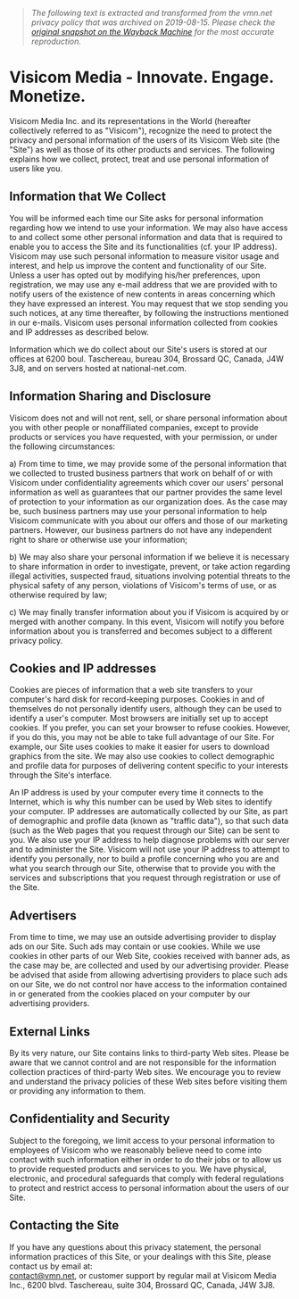 > *The following text is extracted and transformed from the vmn.net privacy policy that was archived on 2019-08-15. Please check the [original snapshot on the Wayback Machine](https://web.archive.org/web/20190815162411id_/http%3A//vmn.net/privacy.php) for the most accurate reproduction.*

# Visicom Media - Innovate. Engage. Monetize.

Visicom Media Inc. and its representations in the World (hereafter collectively referred to as "Visicom"), recognize the need to protect the privacy and personal information of the users of its Visicom Web site (the "Site") as well as those of its other products and services. The following explains how we collect, protect, treat and use personal information of users like you.

## Information that We Collect

You will be informed each time our Site asks for personal information regarding how we intend to use your information. We may also have access to and collect some other personal information and data that is required to enable you to access the Site and its functionalities (cf. your IP address). Visicom may use such personal information to measure visitor usage and interest, and help us improve the content and functionality of our Site. Unless a user has opted out by modifying his/her preferences, upon registration, we may use any e-mail address that we are provided with to notify users of the existence of new contents in areas concerning which they have expressed an interest. You may request that we stop sending you such notices, at any time thereafter, by following the instructions mentioned in our e-mails. Visicom uses personal information collected from cookies and IP addresses as described below.

Information which we do collect about our Site's users is stored at our offices at 6200 boul. Taschereau, bureau 304, Brossard QC, Canada, J4W 3J8, and on servers hosted at national-net.com.

## Information Sharing and Disclosure

Visicom does not and will not rent, sell, or share personal information about you with other people or nonaffiliated companies, except to provide products or services you have requested, with your permission, or under the following circumstances:

a) From time to time, we may provide some of the personal information that we collected to trusted business partners that work on behalf of or with Visicom under confidentiality agreements which cover our users' personal information as well as guarantees that our partner provides the same level of protection to your information as our organization does. As the case may be, such business partners may use your personal information to help Visicom communicate with you about our offers and those of our marketing partners. However, our business partners do not have any independent right to share or otherwise use your information;

b) We may also share your personal information if we believe it is necessary to share information in order to investigate, prevent, or take action regarding illegal activities, suspected fraud, situations involving potential threats to the physical safety of any person, violations of Visicom's terms of use, or as otherwise required by law;

c) We may finally transfer information about you if Visicom is acquired by or merged with another company. In this event, Visicom will notify you before information about you is transferred and becomes subject to a different privacy policy.

## Cookies and IP addresses

Cookies are pieces of information that a web site transfers to your computer's hard disk for record-keeping purposes. Cookies in and of themselves do not personally identify users, although they can be used to identify a user's computer. Most browsers are initially set up to accept cookies. If you prefer, you can set your browser to refuse cookies. However, if you do this, you may not be able to take full advantage of our Site. For example, our Site uses cookies to make it easier for users to download graphics from the site. We may also use cookies to collect demographic and profile data for purposes of delivering content specific to your interests through the Site's interface.

An IP address is used by your computer every time it connects to the Internet, which is why this number can be used by Web sites to identify your computer. IP addresses are automatically collected by our Site, as part of demographic and profile data (known as "traffic data"), so that such data (such as the Web pages that you request through our Site) can be sent to you. We also use your IP address to help diagnose problems with our server and to administer the Site. Visicom will not use your IP address to attempt to identify you personally, nor to build a profile concerning who you are and what you search through our Site, otherwise that to provide you with the services and subscriptions that you request through registration or use of the Site.

## Advertisers

From time to time, we may use an outside advertising provider to display ads on our Site. Such ads may contain or use cookies. While we use cookies in other parts of our Web Site, cookies received with banner ads, as the case may be, are collected and used by our advertising provider. Please be advised that aside from allowing advertising providers to place such ads on our Site, we do not control nor have access to the information contained in or generated from the cookies placed on your computer by our advertising providers.

## External Links

By its very nature, our Site contains links to third-party Web sites. Please be aware that we cannot control and are not responsible for the information collection practices of third-party Web sites. We encourage you to review and understand the privacy policies of these Web sites before visiting them or providing any information to them.

## Confidentiality and Security

Subject to the foregoing, we limit access to your personal information to employees of Visicom who we reasonably believe need to come into contact with such information either in order to do their jobs or to allow us to provide requested products and services to you. We have physical, electronic, and procedural safeguards that comply with federal regulations to protect and restrict access to personal information about the users of our Site.

## Contacting the Site

If you have any questions about this privacy statement, the personal information practices of this Site, or your dealings with this Site, please contact us by email at:  
contact@vmn.net, or customer support by regular mail at Visicom Media Inc., 6200 blvd. Taschereau, suite 304, Brossard QC, Canada, J4W 3J8. 
